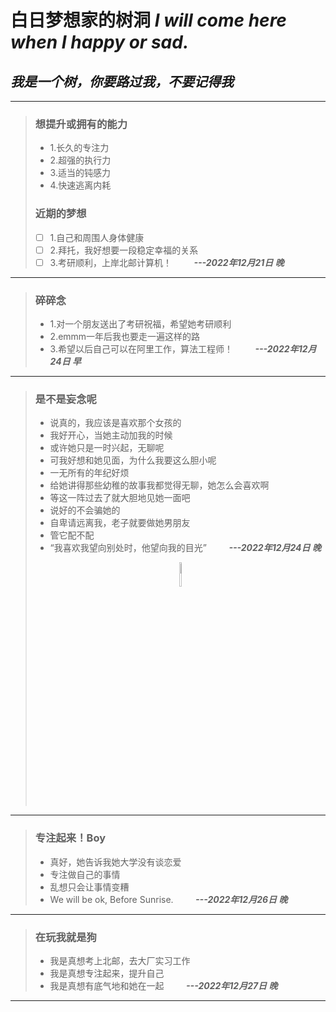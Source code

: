 # 白日梦想家的树洞 *I will come here when I happy or sad.*

## *我是一个树，你要路过我，不要记得我*



---
>### 想提升或拥有的能力
>* 1.长久的专注力
>* 2.超强的执行力
>* 3.适当的钝感力
>* 4.快速逃离内耗
>
>### 近期的梦想
>* [ ] 1.自己和周围人身体健康  
>* [ ] 2.拜托，我好想要一段稳定幸福的关系
>* [ ] 3.考研顺利，上岸北邮计算机！                &nbsp; &nbsp; &nbsp; &nbsp; ***---2022年12月21日 晚*** 
---


>### 碎碎念
>* 1.对一个朋友送出了考研祝福，希望她考研顺利
>* 2.emmm一年后我也要走一遍这样的路
>* 3.希望以后自己可以在阿里工作，算法工程师！       &nbsp; &nbsp; &nbsp; &nbsp; ***---2022年12月24日 早*** 
---
>### 是不是妄念呢
>* 说真的，我应该是喜欢那个女孩的
>* 我好开心，当她主动加我的时候
>* 或许她只是一时兴起，无聊呢
>* 可我好想和她见面，为什么我要这么胆小呢
>* 一无所有的年纪好烦
>* 给她讲得那些幼稚的故事我都觉得无聊，她怎么会喜欢啊
>* 等这一阵过去了就大胆地见她一面吧
>* 说好的不会骗她的
>* 自卑请远离我，老子就要做她男朋友
>* 管它配不配
>* “我喜欢我望向别处时，他望向我的目光”             &nbsp; &nbsp; &nbsp; &nbsp; ***---2022年12月24日 晚***
><div align="center">
><img src=https://user-images.githubusercontent.com/84625913/209437387-81e8ce85-e0e4-470c-b2f6-7ef1966d6021.jpg width=10% /> 
></div>

---
>### 专注起来！Boy
>* 真好，她告诉我她大学没有谈恋爱
>* 专注做自己的事情
>* 乱想只会让事情变糟 
>* We will be ok, Before Sunrise.                   &nbsp; &nbsp; &nbsp; &nbsp; ***---2022年12月26日 晚***
--- 
>### 在玩我就是狗
>* 我是真想考上北邮，去大厂实习工作
>* 我是真想专注起来，提升自己         
>* 我是真想有底气地和她在一起                  &nbsp; &nbsp; &nbsp; &nbsp; ***---2022年12月27日 晚***
---


